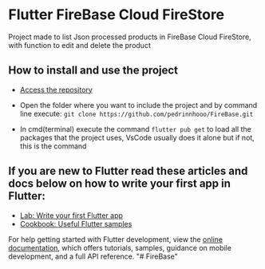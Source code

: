 # Flutter FireBase Cloud FireStore

Project made to list Json processed products in FireBase Cloud FireStore, with function to edit and delete the product

## How to install and use the project

- [Access the repository](https://github.com/pedrinnhooo/FireBase)

- Open the folder where you want to include the project and by command line execute: ` git clone https://github.com/pedrinnhooo/FireBase.git `

- In cmd(terminal) execute the command ` flutter pub get ` to load all the packages that the project uses, VsCode usually does it alone but if not, this is the command


## If you are new to Flutter read these articles and docs below on how to write your first app in Flutter:

- [Lab: Write your first Flutter app](https://docs.flutter.dev/get-started/codelab)
- [Cookbook: Useful Flutter samples](https://docs.flutter.dev/cookbook)

For help getting started with Flutter development, view the
[online documentation](https://docs.flutter.dev/), which offers tutorials,
samples, guidance on mobile development, and a full API reference.
"# FireBase" 
